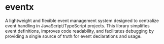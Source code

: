# eventx
A lightweight and flexible event management system designed to centralize event handling in JavaScript/TypeScript projects. This library simplifies event definitions, improves code readability, and facilitates debugging by providing a single source of truth for event declarations and usage.
